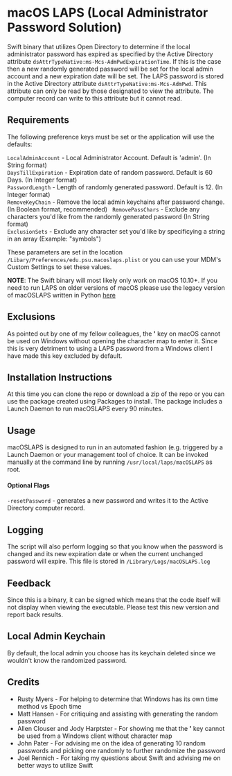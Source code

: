 macOS LAPS (Local Administrator Password Solution)
==================================================
Swift binary that utilizes Open Directory to determine if the
local administrator password has expired as specified by the Active Directory
attribute `dsAttrTypeNative:ms-Mcs-AdmPwdExpirationTime`. If this is the case
then a new randomly generated password will be set for the local admin account
and a new expiration date will be set. The LAPS password is stored in the
Active Directory attribute `dsAttrTypeNative:ms-Mcs-AdmPwd`. This attribute can
only be read by those designated to view the attribute. The computer record
can write to this attribute but it cannot read.

Requirements
------------

The following preference keys must be set or the application will use the defaults:

`LocalAdminAccount` - Local Administrator Account. Default is 'admin'. (In String format)  
`DaysTillExpiration` - Expiration date of random password. Default is 60 Days. (In Integer format)  
`PasswordLength` - Length of randomly generated password. Default is 12. (In Integer format)  
`RemoveKeyChain` - Remove the local admin keychains after password change. (In Boolean format, recommended)  
`RemovePassChars` - Exclude any characters you'd like from the randomly generated password (In String format)  
`ExclusionSets` - Exclude any character set you'd like by specificying a string in an array (Example: "symbols")  

These parameters are set in the location `/Libary/Preferences/edu.psu.macoslaps.plist`
or you can use your MDM's Custom Settings to set these values.

**NOTE**: The Swift binary will most likely only work on macOS 10.10+. If you need to run LAPS on older versions of macOS please use the legacy version of macOSLAPS written in Python [here](https://github.com/joshua-d-miller/macOSLAPS-Legacy)

Exclusions
----------------
As pointed out by one of my fellow colleagues, the **'** key on macOS cannot be used on Windows without opening
the character map to enter it. Since this is very detriment to using a LAPS password from a Windows client I have made this key excluded by default.

Installation Instructions
-------------------------
At this time you can clone the repo or download a zip of the repo or you can use the package created using Packages to install. The package includes a Launch Daemon to run macOSLAPS every 90 minutes.

Usage
-------
macOSLAPS is designed to run in an automated fashion (e.g. triggered by a Launch Daemon or your management tool of choice. It can be invoked manually at the command line by running `/usr/local/laps/macOSLAPS` as root.

#### Optional Flags

`-resetPassword` - generates a new password and writes it to the Active Directory computer record. 

Logging
-------
The script will also perform logging so that you know when the password is changed
and its new expiration date or when the current unchanged password will expire. This
file is stored in `/Library/Logs/macOSLAPS.log`

Feedback
--------
Since this is a binary, it can be signed which means that the code itself will not display when viewing the executable. Please test this new version and report back results.

Local Admin Keychain
--------
By default, the local admin you choose has its keychain deleted since we wouldn't know the randomized password.

Credits
--------------
* Rusty Myers - For helping to determine that Windows has its own time method vs
Epoch time
* Matt Hansen - For critiquing and assisting with generating the random password
* Allen Clouser and Jody Harptster - For showing me that the **'** key cannot be used from a Windows client without character map
* John Pater - For advising me on the idea of generating 10 random passwords and picking one randomly to further randomize the password
* Joel Rennich - For taking my questions about Swift and advising me on better ways to utilize Swift
